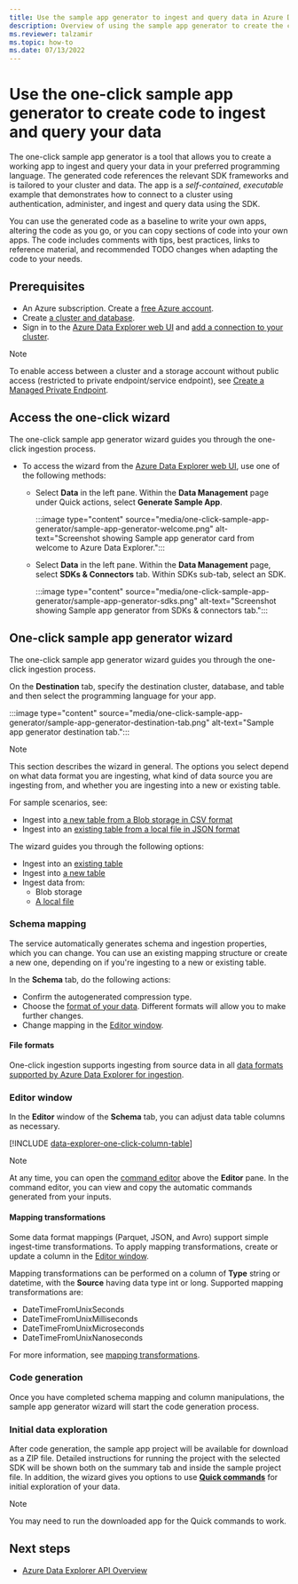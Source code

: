 ```yaml
---
title: Use the sample app generator to ingest and query data in Azure Data Explorer
description: Overview of using the sample app generator to create the code to ingest and query your data in your preferred programming language.
ms.reviewer: talzamir
ms.topic: how-to
ms.date: 07/13/2022
---
```


# Use the one-click sample app generator to create code to ingest and query your data

The one-click sample app generator is a tool that allows you to create a working app to ingest and query your data in your preferred programming language. The generated code references the relevant SDK frameworks and is tailored to your cluster and data. The app is a *self-contained*, *executable* example that demonstrates how to connect to a cluster using authentication, administer, and ingest and query data using the SDK.

You can use the generated code as a baseline to write your own apps, altering the code as you go, or you can copy sections of code into your own apps. The code includes comments with tips, best practices, links to reference material, and recommended TODO changes when adapting the code to your needs.

## Prerequisites

* An Azure subscription. Create a [free Azure account](https://azure.microsoft.com/free/).
* Create [a cluster and database](create-cluster-database-portal.md).
* Sign in to the [Azure Data Explorer web UI](https://dataexplorer.azure.com/) and [add a connection to your cluster](web-query-data.md#add-clusters).

> [!NOTE]
> To enable access between a cluster and a storage account without public access (restricted to private endpoint/service endpoint), see [Create a Managed Private Endpoint](security-network-managed-private-endpoint-create.md).

## Access the one-click wizard

The one-click sample app generator wizard guides you through the one-click ingestion process.

* To access the wizard from the [Azure Data Explorer web UI](https://dataexplorer.azure.com/), use one of the following methods:

  * Select **Data** in the left pane. Within the **Data Management** page under Quick actions, select **Generate Sample App**.

    :::image type="content" source="media/one-click-sample-app-generator/sample-app-generator-welcome.png" alt-text="Screenshot showing Sample app generator card from welcome to Azure Data Explorer.":::

  * Select **Data** in the left pane. Within the **Data Management** page, select **SDKs & Connectors** tab. Within SDKs sub-tab, select an SDK.

    :::image type="content" source="media/one-click-sample-app-generator/sample-app-generator-sdks.png" alt-text="Screenshot showing Sample app generator from SDKs & connectors tab.":::

## One-click sample app generator wizard

The one-click sample app generator wizard guides you through the one-click ingestion process.

On the **Destination** tab, specify the destination cluster, database, and table and then select the programming language for your app.

:::image type="content" source="media/one-click-sample-app-generator/sample-app-generator-destination-tab.png" alt-text="Sample app generator destination tab.":::

> [!NOTE]
> This section describes the wizard in general. The options you select depend on what data format you are ingesting, what kind of data source you are ingesting from, and whether you are ingesting into a new or existing table.
>
> For sample scenarios, see:
>
> * Ingest into [a new table from a Blob storage in CSV format](one-click-ingestion-new-table.md)
> * Ingest into an [existing table from a local file in JSON format](one-click-ingestion-existing-table.md)

The wizard guides you through the following options:

* Ingest into an [existing table](one-click-ingestion-existing-table.md)
* Ingest into [a new table](one-click-ingestion-new-table.md)
* Ingest data from:
  * Blob storage
  * [A local file](one-click-ingestion-existing-table.md)

### Schema mapping

The service automatically generates schema and ingestion properties, which you can change. You can use an existing mapping structure or create a new one, depending on if you're ingesting to a new or existing table.

In the **Schema** tab, do the following actions:

* Confirm the autogenerated compression type.
* Choose the [format of your data](#file-formats). Different formats will allow you to make further changes.
* Change mapping in the [Editor window](#editor-window).

#### File formats

One-click ingestion supports ingesting from source data in all [data formats supported by Azure Data Explorer for ingestion](ingestion-supported-formats.md).

### Editor window

In the **Editor** window of the **Schema** tab, you can adjust data table columns as necessary.

[!INCLUDE [data-explorer-one-click-column-table](includes/data-explorer-one-click-column-table.md)]

>[!NOTE]
> At any time, you can open the [command editor](one-click-ingestion-new-table.md#command-editor) above the **Editor** pane. In the command editor, you can view and copy the automatic commands generated from your inputs.

#### Mapping transformations

Some data format mappings (Parquet, JSON, and Avro) support simple ingest-time transformations. To apply mapping transformations, create or update a column in the [Editor window](#editor-window).

Mapping transformations can be performed on a column of **Type** string or datetime, with the **Source** having data type int or long. Supported mapping transformations are:

* DateTimeFromUnixSeconds
* DateTimeFromUnixMilliseconds
* DateTimeFromUnixMicroseconds
* DateTimeFromUnixNanoseconds

For more information, see [mapping transformations](#mapping-transformations).

### Code generation

Once you have completed schema mapping and column manipulations, the sample app generator wizard will start the code generation process.

### Initial data exploration

After code generation, the sample app project will be available for download as a ZIP file. Detailed instructions for running the project with the selected SDK will be shown both on the summary tab and inside the sample project file. In addition, the wizard gives you options to use **[Quick commands](one-click-ingestion-existing-table.md#explore-quick-queries-and-tools)** for initial exploration of your data.

>[!NOTE]
> You may need to run the downloaded app for the Quick commands to work.

## Next steps

* [Azure Data Explorer API Overview](kusto/api/index.md)
